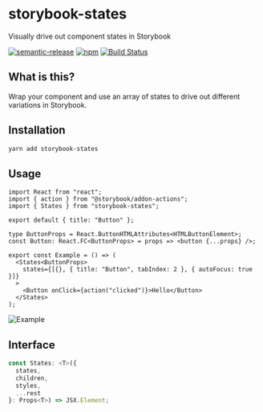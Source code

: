 # storybook-states

Visually drive out component states in Storybook

[![semantic-release](https://img.shields.io/badge/%20%20%F0%9F%93%A6%F0%9F%9A%80-semantic--release-e10079.svg)](https://github.com/semantic-release/semantic-release) [![npm](https://img.shields.io/npm/v/storybook-states)](https://www.npmjs.com/package/storybook-states) [![Build Status](https://travis-ci.org/dzucconi/storybook-states.svg?branch=master)](https://travis-ci.org/dzucconi/storybook-states)

## What is this?

Wrap your component and use an array of states to drive out different variations in Storybook.

## Installation

```bash
yarn add storybook-states
```

## Usage

```tsx
import React from "react";
import { action } from "@storybook/addon-actions";
import { States } from "storybook-states";

export default { title: "Button" };

type ButtonProps = React.ButtonHTMLAttributes<HTMLButtonElement>;
const Button: React.FC<ButtonProps> = props => <button {...props} />;

export const Example = () => (
  <States<ButtonProps>
    states={[{}, { title: "Button", tabIndex: 2 }, { autoFocus: true }]}
  >
    <Button onClick={action("clicked")}>Hello</Button>
  </States>
);
```

![Example](http://static.damonzucconi.com/_capture/FzbX9gN9Zdyl.png)

## Interface

```typescript
const States: <T>({
  states,
  children,
  styles,
  ...rest
}: Props<T>) => JSX.Element;
```

